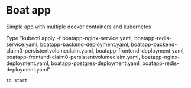 # Boat app

Simple app with multiple docker containers and kubernetes

Type "kubectl apply -f
	boatapp-nginx-service.yaml,
	boatapp-redis-service.yaml,
	boatapp-backend-deployment.yaml,
	boatapp-backend-claim0-persistentvolumeclaim.yaml,
	boatapp-frontend-deployment.yaml,
	boatapp-frontend-claim0-persistentvolumeclaim.yaml,
	boatapp-nginx-deployment.yaml,
	boatapp-postgres-deployment.yaml,
	boatapp-redis-deployment.yaml"
	
	to start